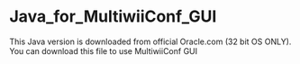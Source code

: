 # Java_for_MultiwiiConf_GUI
This Java version is downloaded from official Oracle.com (32 bit OS ONLY). You can download this file to use MultiwiiConf GUI
